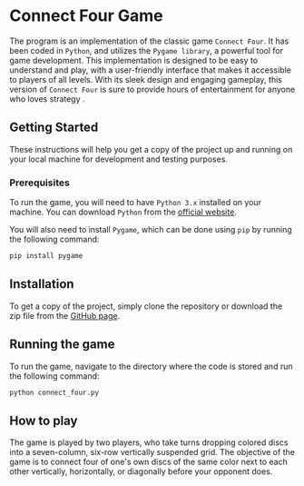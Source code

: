 # Connect Four Game
The program is an implementation of the classic game `Connect Four`. It has been coded in `Python`, and utilizes the `Pygame library`, a powerful tool for game development. This implementation is designed to be easy to understand and play, with a user-friendly interface that makes it accessible to players of all levels. With its sleek design and engaging gameplay, this version of `Connect Four` is sure to provide hours of entertainment for anyone who loves strategy .

## Getting Started
These instructions will help you get a copy of the project up and running on your local machine for development and testing purposes.

### Prerequisites
To run the game, you will need to have `Python 3.x` installed on your machine. You can download `Python` from the [official website](https://www.python.org/downloads/).

You will also need to install `Pygame`, which can be done using `pip` by running the following command:
```python
pip install pygame
```

## Installation
To get a copy of the project, simply clone the repository or download the zip file from the [GitHub page](https://github.com/TheHumanoidTyphoon/ai-connect-four-game).

## Running the game
To run the game, navigate to the directory where the code is stored and run the following command:
```python
python connect_four.py
```

## How to play
The game is played by two players, who take turns dropping colored discs into a seven-column, six-row vertically suspended grid. The objective of the game is to connect four of one's own discs of the same color next to each other vertically, horizontally, or diagonally before your opponent does.
